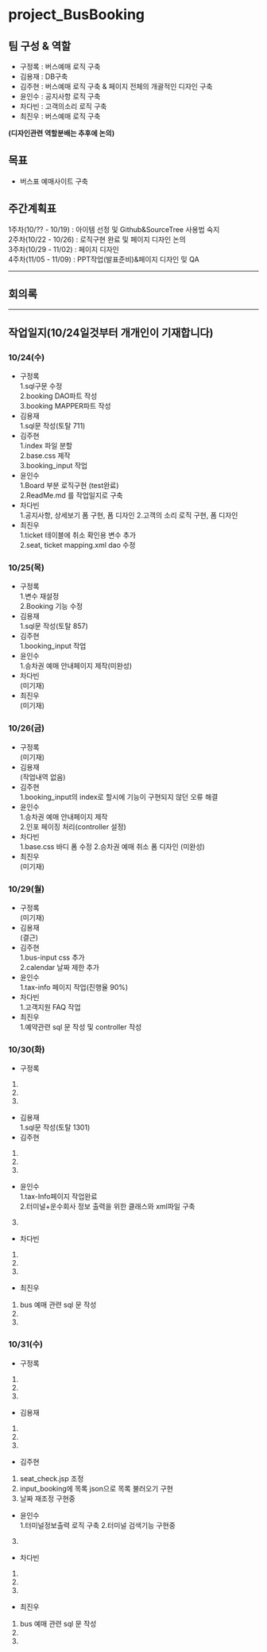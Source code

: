 **project_BusBooking**
======================  


팀 구성 & 역할 
--------------------------

* 구정록 : 버스예매 로직 구축
* 김용재 : DB구축 
* 김주현 : 버스예매 로직 구축 & 페이지 전체의 개괄적인 디자인 구축
* 윤인수 : 공지사항 로직 구축
* 차다빈 : 고객의소리 로직 구축
* 최진우 : 버스예매 로직 구축

**(디자인관련 역할분배는 추후에 논의)**


  

목표
----
* 버스표 예매사이트 구축


주간계획표
---------
1주차(10/?? - 10/19) : 아이템 선정 및 Github&SourceTree 사용법 숙지  
2주차(10/22 - 10/26) : 로직구현 완료 및 페이지 디자인 논의  
3주차(10/29 - 11/02) : 페이지 디자인  
4주차(11/05 - 11/09) : PPT작업(발표준비)&페이지 디자인 밎 QA  


* * *
회의록
-----

* * *
작업일지(10/24일것부터 개개인이 기재합니다)
-------
### **10/24(수)**


  * 구정록  
   1.sql구문 수정    
   2.booking DAO파트 작성    
   3.booking MAPPER파트 작성 
  * 김용재  
   1.sql문 작성(토탈 711)  
  * 김주현  
   1.index 파일 분할   
   2.base.css 제작   
   3.booking_input 작업   
  * 윤인수  
   1.Board 부분 로직구현 (test완료)  
   2.ReadMe.md 를 작업일지로 구축  
  * 차다빈  
   1.공지사항, 상세보기 폼 구현, 폼 디자인
   2.고객의 소리 로직 구현, 폼 디자인 
  * 최진우    
   1.ticket 테이블에 취소 확인용 변수 추가  
   2.seat, ticket mapping.xml dao 수정  
  
    
    
### **10/25(목)**


  * 구정록  
   1.변수 재설정  
   2.Booking 기능 수정  
  * 김용재  
   1.sql문 작성(토탈 857)    
  * 김주현  
   1.booking_input 작업  
  * 윤인수  
   1.승차권 예매 안내페이지 제작(미완성)  
  * 차다빈  
   (미기재)    
  * 최진우  
   (미기재)
    
### **10/26(금)**


  * 구정록  
   (미기재)
  * 김용재    
   (작업내역 없음)
  * 김주현  
   1.booking_input의 index로 할시에 기능이 구현되지 않던 오류 해결  
  * 윤인수  
   1.승차권 예매 안내페이지 제작  
   2.인포 페이징 처리(controller 설정)
  * 차다빈  
   1.base.css 바디 폼 수정
   2.승차권 예매 취소 폼 디자인 (미완성)
  * 최진우  
   (미기재)
    
### **10/29(월)**


  * 구정록  
   (미기재)
  * 김용재  
   (결근)
  * 김주현  
   1.bus-input css 추가  
   2.calendar 날짜 제한 추가 
  * 윤인수  
   1.tax-info 페이지 작업(진행율 90%) 
  * 차다빈  
   1.고객지원 FAQ 작업
  * 최진우  
   1.예약관련 sql 문 작성 및 controller 작성
   
### **10/30(화)**


  * 구정록  
   1.  
   2.  
   3.  
  * 김용재  
   1.sql문 작성(토탈 1301)  
  * 김주현  
   1.  
   2.  
   3.   
  * 윤인수  
   1.tax-Info페이지 작업완료   
   2.터미널+운수회사 정보 출력을 위한 클래스와 xml파일 구축  
   3. 
  * 차다빈  
   1.  
   2.  
   3.     
  * 최진우  
   1. bus 예매 관련 sql 문 작성 
   2.  
   3. 
   
      
### **10/31(수)**


  * 구정록  
   1.  
   2.  
   3.  
  * 김용재  
   1.  
   2.  
   3.   
  * 김주현  
   1.  seat_check.jsp 조정 
   2.  input_booking에 목록 json으로 목록 불러오기 구현 
   3.  날짜 재조정 구현중
  * 윤인수  
   1.터미널정보출력 로직 구축
   2.터미널 검색기능 구현중
   3. 
  * 차다빈  
   1.  
   2.  
   3.     
  * 최진우  
   1. bus 예매 관련 sql 문 작성 
   2.  
   3. 